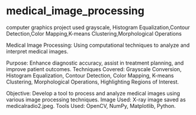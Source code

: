 # medical_image_processing
computer graphics project
used grayscale, Histogram Equalization,Contour Detection,Color Mapping,K-means Clustering,Morphological Operations

Medical Image Processing: Using computational techniques to analyze and interpret medical images.

Purpose: Enhance diagnostic accuracy, assist in treatment planning, and improve patient outcomes.
Techniques Covered: Grayscale Conversion, Histogram Equalization, Contour Detection, Color Mapping, K-means Clustering, Morphological Operations, Highlighting Regions of Interest.

Objective: Develop a tool to process and analyze medical images using various image processing techniques.
Image Used: X-ray image saved as medicalradio2.jpeg.
Tools Used: OpenCV, NumPy, Matplotlib, Python.
